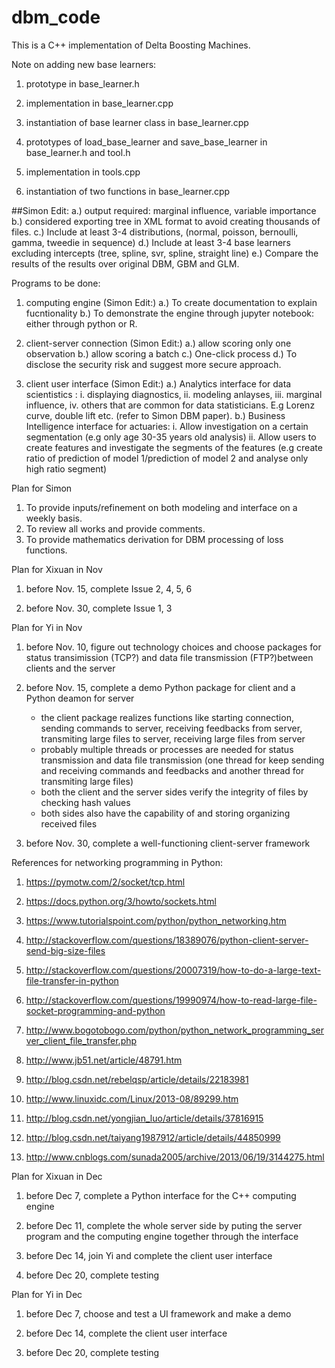# dbm_code
This is a C++ implementation of Delta Boosting Machines.

Note on adding new base learners:

1. prototype in base_learner.h

2. implementation in base_learner.cpp

3. instantiation of base learner class in base_learner.cpp

4. prototypes of load_base_learner and save_base_learner in base_learner.h and tool.h

5. implementation in tools.cpp

6. instantiation of two functions in base_learner.cpp

##Simon Edit:
a.) output required: marginal influence, variable importance
b.) considered exporting tree in XML format to avoid creating thousands of files.
c.) Include at least 3-4 distributions, (normal, poisson, bernoulli, gamma, tweedie in sequence)
d.) Include at least 3-4 base learners excluding intercepts (tree, spline, svr, spline, straight line)
e.) Compare the results of the results over original DBM, GBM and GLM.


Programs to be done:

1. computing engine
(Simon Edit:)
a.) To create documentation to explain fucntionality
b.) To demonstrate the engine through jupyter notebook: either through python or R.

2. client-server connection
(Simon Edit:)
a.) allow scoring only one observation
b.) allow scoring a batch
c.) One-click process
d.) To disclose the security risk and suggest more secure approach.

3. client user interface
(Simon Edit:)
a.) Analytics interface for data scientistics : 
	i. displaying diagnostics, 
	ii. modeling anlayses, 
	iii. marginal influence, 
	iv. others that are common for data statisticians. E.g Lorenz curve, double lift etc. (refer to Simon DBM paper).
b.) Business Intelligence interface for actuaries: 
	i. Allow investigation on a certain segmentation (e.g only age 30-35 years old analysis) 
	ii. Allow users to create features and investigate the segments of the features (e.g create ratio of prediction of model 		    1/prediction of model 2 and analyse only high ratio segment) 


Plan for Simon
1. To provide inputs/refinement on both modeling and interface on a weekly basis.
2. To review all works and provide comments.
3. To provide mathematics derivation for DBM processing of loss functions.



Plan for Xixuan in Nov

1. before Nov. 15, complete Issue 2, 4, 5, 6

2. before Nov. 30, complete Issue 1, 3

Plan for Yi in Nov

1. before Nov. 10, figure out technology choices and choose packages for status transimission (TCP?) and data file transmission (FTP?)between clients and the server

2. before Nov. 15, complete a demo Python package for client and a Python deamon for server
	
	- the client package realizes functions like starting connection, sending commands to server, receiving feedbacks from server, transmiting large files to server, receiving large files from server
	- probably multiple threads or processes are needed for status transmission and data file transmission (one thread for keep sending and receiving commands and feedbacks and another thread for transmiting large files)
	- both the client and the server sides verify the integrity of files by checking hash values
	- both sides also have the capability of and storing organizing received files

3. before Nov. 30, complete a well-functioning client-server framework

References for networking programming in Python:

1. https://pymotw.com/2/socket/tcp.html

2. https://docs.python.org/3/howto/sockets.html

3. https://www.tutorialspoint.com/python/python_networking.htm

4. http://stackoverflow.com/questions/18389076/python-client-server-send-big-size-files

5. http://stackoverflow.com/questions/20007319/how-to-do-a-large-text-file-transfer-in-python

6. http://stackoverflow.com/questions/19990974/how-to-read-large-file-socket-programming-and-python

7. http://www.bogotobogo.com/python/python_network_programming_server_client_file_transfer.php

8. http://www.jb51.net/article/48791.htm

9. http://blog.csdn.net/rebelqsp/article/details/22183981

10. http://www.linuxidc.com/Linux/2013-08/89299.htm

11. http://blog.csdn.net/yongjian_luo/article/details/37816915

12. http://blog.csdn.net/taiyang1987912/article/details/44850999

13. http://www.cnblogs.com/sunada2005/archive/2013/06/19/3144275.html


Plan for Xixuan in Dec

1. before Dec 7, complete a Python interface for the C++ computing engine

2. before Dec 11, complete the whole server side by puting the server program and the computing engine together through the interface

3. before Dec 14, join Yi and complete the client user interface

4. before Dec 20, complete testing

Plan for Yi in Dec

1. before Dec 7, choose and test a UI framework and make a demo

2. before Dec 14, complete the client user interface

3. before Dec 20, complete testing





